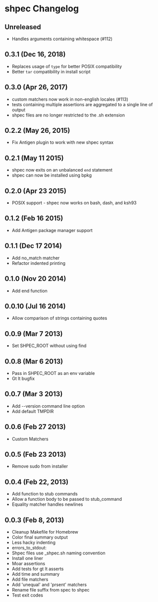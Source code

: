 # shpec Changelog

## Unreleased
  * Handles arguments containing whitespace (#112)

## 0.3.1 (Dec 16, 2018)
  * Replaces usage of `type` for better POSIX compatibility
  * Better `tar` compatibility in install script

## 0.3.0 (Apr 26, 2017)
  * custom matchers now work in non-english locales (#113)
  * tests containing multiple assertions are aggregated to a single line of
    output
  * shpec files are no longer restricted to the .sh extension

## 0.2.2 (May 26, 2015)
  * Fix Antigen plugin to work with new shpec syntax

## 0.2.1 (May 11 2015)
  * shpec now exits on an unbalanced `end` statement
  * shpec can now be installed using bpkg

## 0.2.0 (Apr 23 2015)
  * POSIX support - shpec now works on bash, dash, and ksh93

## 0.1.2 (Feb 16 2015)
  * Add Antigen package manager support

## 0.1.1 (Dec 17 2014)
  * Add no_match matcher
  * Refactor indented printing

## 0.1.0 (Nov 20 2014)

 * Add end function

## 0.0.10 (Jul 16 2014)

 * Allow comparison of strings containing quotes

## 0.0.9 (Mar 7 2013)

 * Set SHPEC_ROOT without using find

## 0.0.8 (Mar 6 2013)

 * Pass in SHPEC_ROOT as an env variable
 * Gt lt bugfix

## 0.0.7 (Mar 3 2013)

 * Add --version command line option
 * Add default TMPDIR

## 0.0.6 (Feb 27 2013)

 * Custom Matchers

## 0.0.5 (Feb 23 2013)

 * Remove sudo from installer

## 0.0.4 (Feb 22, 2013)

 * Add function to stub commands
 * Allow a function body to be passed to stub_command
 * Equality matcher handles newlines

## 0.0.3 (Feb 8, 2013)

  * Cleanup Makefile for Homebrew
  * Color final summary output
  * Less hacky indenting
  * errors_to_stdout:
  * Shpec files use <name>_shpec.sh naming convention
  * Install one liner
  * Moar assertions
  * Add tests for gt lt asserts
  * Add time and summary
  * Add file matchers
  * Add 'unequal' and 'prsent' matchers
  * Rename file suffix from spec to shpec
  * Test exit codes
